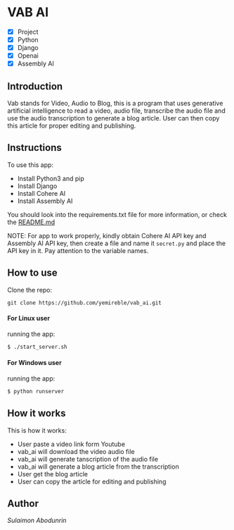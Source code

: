 # VAB AI
- [x] Project
- [x] Python
- [x] Django
- [x] Openai
- [x] Assembly AI

## Introduction
Vab stands for Video, Audio to Blog, this is a program that uses generative artificial intelligence to read a video, audio file, transcribe the audio file and use the audio transcription to generate a blog article. User can then copy this article for proper editing and publishing.

## Instructions
To use this app:
- Install Python3 and pip
- Install Django
- Install Cohere AI
- Install Assembly AI

You should look into the requirements.txt file for more information, or check the [README.md](https://github.com/yemireble/vab_ai/blob/main/README.md)

NOTE: For app to work properly, kindly obtain Cohere AI API key and Assembly AI API key, then create a file and name it `secret.py` and place the API key in it. Pay attention to the variable names.

## How to use
Clone the repo:
```bash/
git clone https://github.com/yemireble/vab_ai.git
```
#### For Linux user
running the app:
```bash
$ ./start_server.sh
```
#### For Windows user
running the app:
```bash
$ python runserver
```

## How it works
This is how it works:
- User paste a video link form Youtube
- vab_ai will download the video audio file
- vab_ai will generate tanscription of the audio file
- vab_ai will generate a blog article from the transcription
- User get the blog article
- User can copy the article for editing and publishing

## Author
*Sulaimon Abodunrin*
